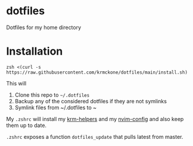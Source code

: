 # dotfiles
Dotfiles for my home directory

# Installation
```shell
zsh <(curl -s https://raw.githubusercontent.com/krmckone/dotfiles/main/install.sh)
```

This will
1. Clone this repo to `~/.dotfiles`
2. Backup any of the considered dotfiles if they are not symlinks
3. Symlink files from ~/.dotfiles to ~


My `.zshrc` will install my [krm-helpers](https://github.com/krmckone/krm-helpers) and my [nvim-config](https://github.com/krmckone/nvim-config)
and also keep them up to date.

`.zshrc` exposes a function `dotfiles_update` that pulls latest from master.
